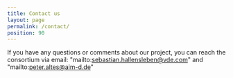 ```yaml
---
title: Contact us
layout: page
permalink: /contact/
position: 90
---
```


If you have any questions or comments about our project, you can reach the consortium via email: "mailto:sebastian.hallensleben@vde.com" and "mailto:peter.altes@aim-d.de"

